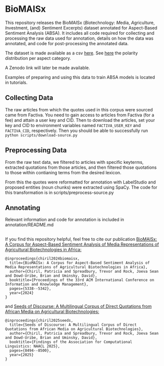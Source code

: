 # BioMAISx

This repository releases the BioMAISx (*Bio*technology: *M*edia, *A*griculture, *I*nvestment, (and) *S*entiment E*x*cerpts) dataset annotated for Aspect-Based Sentiment Analysis (ABSA). It includes all code required for collecting and processing the raw data used for annotation, details on how the data was annotated, and code for post-processing the annotated data. 

The dataset is made available as a csv [here](https://drive.google.com/file/d/1PmJr1DholnD-Bnr_Q4FlcRajRHZ5kNJs/view?usp=sharing). See [here](https://github.com/uchicago-dsi/BioMAISx/blob/main/annotation/BioMAISx_polarityDistribution.pdf) the polarity distribution per aspect category.

A Zenodo link will later be made available. 

Examples of preparing and using this data to train ABSA models is located in tutorials. 

## Collecting Data

The raw articles from which the quotes used in this corpus were sourced came from Factiva. You need to gain access to articles from Factiva (for a fee) and attain a user key and CID. Then to download the articles, set your key and CID to environment variables named `FACTIVA_USER_KEY` and `FACTIVA_CID`, respectively. Then you should be able to successfully run `python scripts/download-source.py`

## Preprocessing Data

From the raw text data, we filtered to articles with specific keyterms, extracted quotations from those articles, and then filtered those quotations to those within contianing terms from the desired lexicon. 

From this the quotes were reformatted for annotation with LabelStudio and proposed entities (noun chunks) were extracted using SpaCy. The code for this transformation is in scripts/preprocess-source.py

## Annotating

Relevant information and code for annotation is included in annotation/README.md

##

If you find this repository helpful, feel free to cite our publication [BioMAISx: A Corpus for Aspect-Based Sentiment Analysis of Media Representations of Agricultural Biotechnologies in Africa:](https://dl.acm.org/doi/abs/10.1145/3627673.3679152)

```
@inproceedings{chiril2024biomaisx,
  title={BioMAISx: A Corpus for Aspect-Based Sentiment Analysis of Media Representations of Agricultural Biotechnologies in Africa},
  author={Chiril, Patricia and Spreadbury, Trevor and Rock, Joeva Sean and Dowd-Uribe, Brian and Uminsky, David},
  booktitle={Proceedings of the 33rd ACM International Conference on Information and Knowledge Management},
  pages={5338--5342},
  year={2024}
}
```
and [Seeds of Discourse: A Multilingual Corpus of Direct Quotations from African Media on Agricultural Biotechnologies:](https://aclanthology.org/2025.findings-naacl.473.pdf)

```
@inproceedings{chiril2025seeds,
  title={Seeds of Discourse: A Multilingual Corpus of Direct Quotations from African Media on Agricultural Biotechnologies},
  author={Chiril, Patricia and Spreadbury, Trevor and Rock, Joeva Sean and Dowd-Uribe, Brian and Uminsky, David},
  booktitle={Findings of the Association for Computational Linguistics: NAACL 2025},
  pages={8494--8500},
  year={2025}
}
```
